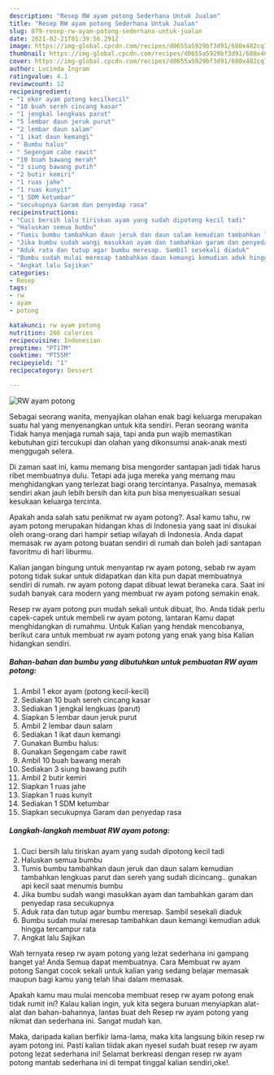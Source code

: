 ```yaml
---
description: "Resep RW ayam potong Sederhana Untuk Jualan"
title: "Resep RW ayam potong Sederhana Untuk Jualan"
slug: 879-resep-rw-ayam-potong-sederhana-untuk-jualan
date: 2021-02-21T01:39:56.291Z
image: https://img-global.cpcdn.com/recipes/d0655a5929bf3d91/680x482cq70/rw-ayam-potong-foto-resep-utama.jpg
thumbnail: https://img-global.cpcdn.com/recipes/d0655a5929bf3d91/680x482cq70/rw-ayam-potong-foto-resep-utama.jpg
cover: https://img-global.cpcdn.com/recipes/d0655a5929bf3d91/680x482cq70/rw-ayam-potong-foto-resep-utama.jpg
author: Lucinda Ingram
ratingvalue: 4.1
reviewcount: 12
recipeingredient:
- "1 ekor ayam potong kecilkecil"
- "10 buah sereh cincang kasar"
- "1 jengkal lengkuas parut"
- "5 lembar daun jeruk purut"
- "2 lembar daun salam"
- "1 ikat daun kemangi"
- " Bumbu halus"
- " Segengam cabe rawit"
- "10 buah bawang merah"
- "3 siung bawang putih"
- "2 butir kemiri"
- "1 ruas jahe"
- "1 ruas kunyit"
- "1 SDM ketumbar"
- "secukupnya Garam dan penyedap rasa"
recipeinstructions:
- "Cuci bersih lalu tiriskan ayam yang sudah dipotong kecil tadi"
- "Haluskan semua bumbu"
- "Tumis bumbu tambahkan daun jeruk dan daun salam kemudian tambahkan lengkuas parut dan sereh yang sudah dicincang.. gunakan api kecil saat menumis bumbu"
- "Jika bumbu sudah wangi masukkan ayam dan tambahkan garam dan penyedap rasa secukupnya"
- "Aduk rata dan tutup agar bumbu meresap. Sambil sesekali diaduk"
- "Bumbu sudah mulai meresap tambahkan daun kemangi kemudian aduk hingga tercampur rata"
- "Angkat lalu Sajikan"
categories:
- Resep
tags:
- rw
- ayam
- potong

katakunci: rw ayam potong 
nutrition: 266 calories
recipecuisine: Indonesian
preptime: "PT17M"
cooktime: "PT55M"
recipeyield: "1"
recipecategory: Dessert

---
```



![RW ayam potong](https://img-global.cpcdn.com/recipes/d0655a5929bf3d91/680x482cq70/rw-ayam-potong-foto-resep-utama.jpg)

Sebagai seorang wanita, menyajikan olahan enak bagi keluarga merupakan suatu hal yang menyenangkan untuk kita sendiri. Peran seorang  wanita Tidak hanya menjaga rumah saja, tapi anda pun wajib memastikan kebutuhan gizi tercukupi dan olahan yang dikonsumsi anak-anak mesti menggugah selera.

Di zaman  saat ini, kamu memang bisa mengorder santapan jadi tidak harus ribet membuatnya dulu. Tetapi ada juga mereka yang memang mau menghidangkan yang terlezat bagi orang tercintanya. Pasalnya, memasak sendiri akan jauh lebih bersih dan kita pun bisa menyesuaikan sesuai kesukaan keluarga tercinta. 



Apakah anda salah satu penikmat rw ayam potong?. Asal kamu tahu, rw ayam potong merupakan hidangan khas di Indonesia yang saat ini disukai oleh orang-orang dari hampir setiap wilayah di Indonesia. Anda dapat memasak rw ayam potong buatan sendiri di rumah dan boleh jadi santapan favoritmu di hari liburmu.

Kalian jangan bingung untuk menyantap rw ayam potong, sebab rw ayam potong tidak sukar untuk didapatkan dan kita pun dapat membuatnya sendiri di rumah. rw ayam potong dapat dibuat lewat beraneka cara. Saat ini sudah banyak cara modern yang membuat rw ayam potong semakin enak.

Resep rw ayam potong pun mudah sekali untuk dibuat, lho. Anda tidak perlu capek-capek untuk membeli rw ayam potong, lantaran Kamu dapat menghidangkan di rumahmu. Untuk Kalian yang hendak mencobanya, berikut cara untuk membuat rw ayam potong yang enak yang bisa Kalian hidangkan sendiri.

<!--inarticleads1-->

##### Bahan-bahan dan bumbu yang dibutuhkan untuk pembuatan RW ayam potong:

1. Ambil 1 ekor ayam (potong kecil-kecil)
1. Sediakan 10 buah sereh cincang kasar
1. Sediakan 1 jengkal lengkuas (parut)
1. Siapkan 5 lembar daun jeruk purut
1. Ambil 2 lembar daun salam
1. Sediakan 1 ikat daun kemangi
1. Gunakan  Bumbu halus:
1. Gunakan  Segengam cabe rawit
1. Ambil 10 buah bawang merah
1. Sediakan 3 siung bawang putih
1. Ambil 2 butir kemiri
1. Siapkan 1 ruas jahe
1. Siapkan 1 ruas kunyit
1. Sediakan 1 SDM ketumbar
1. Siapkan secukupnya Garam dan penyedap rasa




<!--inarticleads2-->

##### Langkah-langkah membuat RW ayam potong:

1. Cuci bersih lalu tiriskan ayam yang sudah dipotong kecil tadi
1. Haluskan semua bumbu
1. Tumis bumbu tambahkan daun jeruk dan daun salam kemudian tambahkan lengkuas parut dan sereh yang sudah dicincang.. gunakan api kecil saat menumis bumbu
1. Jika bumbu sudah wangi masukkan ayam dan tambahkan garam dan penyedap rasa secukupnya
1. Aduk rata dan tutup agar bumbu meresap. Sambil sesekali diaduk
1. Bumbu sudah mulai meresap tambahkan daun kemangi kemudian aduk hingga tercampur rata
1. Angkat lalu Sajikan




Wah ternyata resep rw ayam potong yang lezat sederhana ini gampang banget ya! Anda Semua dapat membuatnya. Cara Membuat rw ayam potong Sangat cocok sekali untuk kalian yang sedang belajar memasak maupun bagi kamu yang telah lihai dalam memasak.

Apakah kamu mau mulai mencoba membuat resep rw ayam potong enak tidak rumit ini? Kalau kalian ingin, yuk kita segera buruan menyiapkan alat-alat dan bahan-bahannya, lantas buat deh Resep rw ayam potong yang nikmat dan sederhana ini. Sangat mudah kan. 

Maka, daripada kalian berfikir lama-lama, maka kita langsung bikin resep rw ayam potong ini. Pasti kalian tiidak akan nyesel sudah buat resep rw ayam potong lezat sederhana ini! Selamat berkreasi dengan resep rw ayam potong mantab sederhana ini di tempat tinggal kalian sendiri,oke!.

